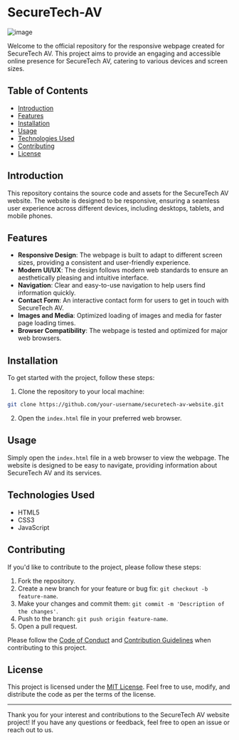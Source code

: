 # SecureTech-AV

![image](https://github.com/SajalSatsangi/SecureTech-AV/assets/119046714/ad4bcc7c-da06-440f-81d0-18f966ffb76d)

Welcome to the official repository for the responsive webpage created for SecureTech AV. This project aims to provide an engaging and accessible online presence for SecureTech AV, catering to various devices and screen sizes.

## Table of Contents

- [Introduction](#introduction)
- [Features](#features)
- [Installation](#installation)
- [Usage](#usage)
- [Technologies Used](#technologies-used)
- [Contributing](#contributing)
- [License](#license)

## Introduction

This repository contains the source code and assets for the SecureTech AV website. The website is designed to be responsive, ensuring a seamless user experience across different devices, including desktops, tablets, and mobile phones.

## Features

- **Responsive Design**: The webpage is built to adapt to different screen sizes, providing a consistent and user-friendly experience.
- **Modern UI/UX**: The design follows modern web standards to ensure an aesthetically pleasing and intuitive interface.
- **Navigation**: Clear and easy-to-use navigation to help users find information quickly.
- **Contact Form**: An interactive contact form for users to get in touch with SecureTech AV.
- **Images and Media**: Optimized loading of images and media for faster page loading times.
- **Browser Compatibility**: The webpage is tested and optimized for major web browsers.

## Installation

To get started with the project, follow these steps:

1. Clone the repository to your local machine:

```bash
git clone https://github.com/your-username/securetech-av-website.git
```

2. Open the `index.html` file in your preferred web browser.

## Usage

Simply open the `index.html` file in a web browser to view the webpage. The website is designed to be easy to navigate, providing information about SecureTech AV and its services.

## Technologies Used

- HTML5
- CSS3
- JavaScript

## Contributing

If you'd like to contribute to the project, please follow these steps:

1. Fork the repository.
2. Create a new branch for your feature or bug fix: `git checkout -b feature-name`.
3. Make your changes and commit them: `git commit -m 'Description of the changes'`.
4. Push to the branch: `git push origin feature-name`.
5. Open a pull request.

Please follow the [Code of Conduct](CODE_OF_CONDUCT.md) and [Contribution Guidelines](CONTRIBUTING.md) when contributing to this project.

## License

This project is licensed under the [MIT License](LICENSE). Feel free to use, modify, and distribute the code as per the terms of the license.

---

Thank you for your interest and contributions to the SecureTech AV website project! If you have any questions or feedback, feel free to open an issue or reach out to us.
